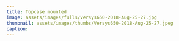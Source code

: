 ```yaml
---
title: Topcase mounted
image: assets/images/fulls/Versys650-2018-Aug-25-27.jpg
thumbnail: assets/images/thumbs/Versys650-2018-Aug-25-27.jpeg
caption:
---
```

